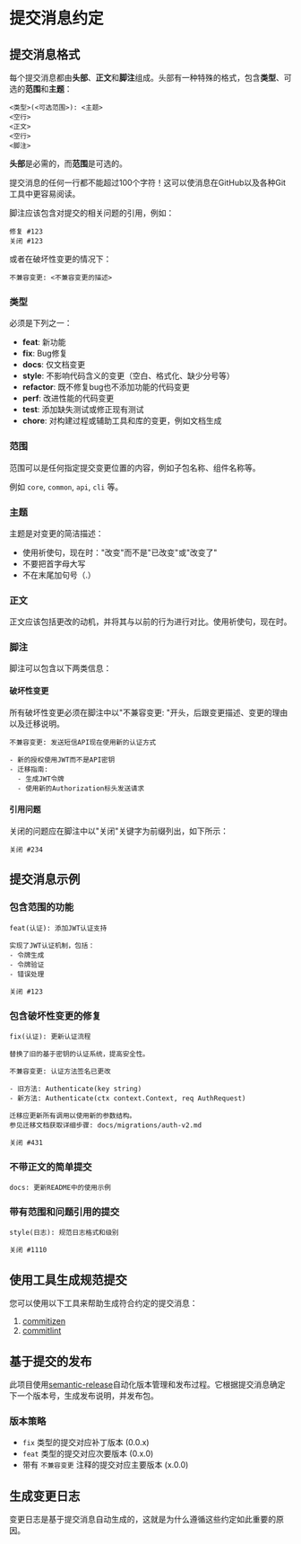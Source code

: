 # 提交消息约定

## 提交消息格式

每个提交消息都由**头部**、**正文**和**脚注**组成。头部有一种特殊的格式，包含**类型**、可选的**范围**和**主题**：

```
<类型>(<可选范围>): <主题>
<空行>
<正文>
<空行>
<脚注>
```

**头部**是必需的，而**范围**是可选的。

提交消息的任何一行都不能超过100个字符！这可以使消息在GitHub以及各种Git工具中更容易阅读。

脚注应该包含对提交的相关问题的引用，例如：

```
修复 #123
关闭 #123
```

或者在破坏性变更的情况下：

```
不兼容变更: <不兼容变更的描述>
```

### 类型

必须是下列之一：

* **feat**: 新功能
* **fix**: Bug修复
* **docs**: 仅文档变更
* **style**: 不影响代码含义的变更（空白、格式化、缺少分号等）
* **refactor**: 既不修复bug也不添加功能的代码变更
* **perf**: 改进性能的代码变更
* **test**: 添加缺失测试或修正现有测试
* **chore**: 对构建过程或辅助工具和库的变更，例如文档生成

### 范围

范围可以是任何指定提交变更位置的内容，例如子包名称、组件名称等。

例如 `core`, `common`, `api`, `cli` 等。

### 主题

主题是对变更的简洁描述：

* 使用祈使句，现在时："改变"而不是"已改变"或"改变了"
* 不要把首字母大写
* 不在末尾加句号（.）

### 正文

正文应该包括更改的动机，并将其与以前的行为进行对比。使用祈使句，现在时。

### 脚注

脚注可以包含以下两类信息：

#### 破坏性变更

所有破坏性变更必须在脚注中以"不兼容变更: "开头，后跟变更描述、变更的理由以及迁移说明。

```
不兼容变更: 发送短信API现在使用新的认证方式

- 新的授权使用JWT而不是API密钥
- 迁移指南:
  - 生成JWT令牌
  - 使用新的Authorization标头发送请求
```

#### 引用问题

关闭的问题应在脚注中以"关闭"关键字为前缀列出，如下所示：

```
关闭 #234
```

## 提交消息示例

### 包含范围的功能

```
feat(认证): 添加JWT认证支持

实现了JWT认证机制，包括：
- 令牌生成
- 令牌验证
- 错误处理

关闭 #123
```

### 包含破坏性变更的修复

```
fix(认证): 更新认证流程

替换了旧的基于密钥的认证系统，提高安全性。

不兼容变更: 认证方法签名已更改

- 旧方法: Authenticate(key string)
- 新方法: Authenticate(ctx context.Context, req AuthRequest)

迁移应更新所有调用以使用新的参数结构。
参见迁移文档获取详细步骤: docs/migrations/auth-v2.md

关闭 #431
```

### 不带正文的简单提交

```
docs: 更新README中的使用示例
```

### 带有范围和问题引用的提交

```
style(日志): 规范日志格式和级别

关闭 #1110
```

## 使用工具生成规范提交

您可以使用以下工具来帮助生成符合约定的提交消息：

1. [commitizen](https://github.com/commitizen/cz-cli)
2. [commitlint](https://github.com/conventional-changelog/commitlint)

## 基于提交的发布

此项目使用[semantic-release](https://github.com/semantic-release/semantic-release)自动化版本管理和发布过程。它根据提交消息确定下一个版本号，生成发布说明，并发布包。

### 版本策略

* `fix` 类型的提交对应补丁版本 (0.0.x)
* `feat` 类型的提交对应次要版本 (0.x.0)
* 带有 `不兼容变更` 注释的提交对应主要版本 (x.0.0)

## 生成变更日志

变更日志是基于提交消息自动生成的，这就是为什么遵循这些约定如此重要的原因。
